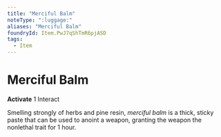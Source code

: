```yaml
---
title: "Merciful Balm"
noteType: ":luggage:"
aliases: "Merciful Balm"
foundryId: Item.PwJ7qShTmR6pjASD
tags:
  - Item
---
```


# Merciful Balm

**Activate** 1 Interact

Smelling strongly of herbs and pine resin, _merciful balm_ is a thick, sticky paste that can be used to anoint a weapon, granting the weapon the nonlethal trait for 1 hour.


